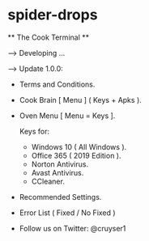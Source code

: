 # spider-drops
** The Cook Terminal **

--> Developing ...

--> Update 1.0.0:

  + Terms and Conditions.
  + Cook Brain [ Menu ] ( Keys + Apks ).
  + Oven Menu [ Menu = Keys ]. 
     
     Keys for:
      - Windows 10 ( All Windows ).
      - Office 365 ( 2019 Edition ).
      - Norton Antivirus.
      - Avast Antivirus.
      - CCleaner.
  + Recommended Settings.
  + Error List ( Fixed / No Fixed )
  

* Follow us on Twitter: @cruyser1

